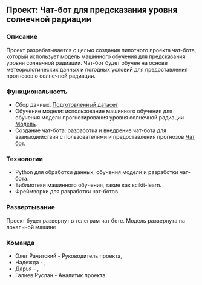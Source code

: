 ## Проект: Чат-бот для предсказания уровня солнечной радиации

### Описание
Проект разрабатывается с целью создания пилотного проекта чат-бота, который использует модель машинного обучения для предсказания уровня солнечной радиации. Чат-бот будет обучен на основе метеорологических данных и погодных условий для предоставления прогнозов о солнечной радиации.

### Функциональность
- Сбор данных. [Подготовленный датасет](https://github.com/Rusl23/Dataton/blob/master/SolarPrediction.csv)
- Обучение модели: использование машинного обучения для обучения модели прогнозирования уровня солнечной радиации [Модель](https://github.com/Rusl23/Dataton/blob/master/model_catboostregr.ipynb).
- Создание чат-бота: разработка и внедрение чат-бота для взаимодействия с пользователями и предоставления прогнозов [Чат бот](t.me/Solar_rad_bot).

### Технологии
- Python для обработки данных, обучения модели и разработки чат-бота.
- Библиотеки машинного обучения, такие как scikit-learn.
- Фреймворки для разработки чат-ботов.

### Развертывание
Проект будет развернут в телеграм чат боте. Модель развернута на локальной машине

### Команда
- Олег Рачитский - Руководитель проекта, 
- Надежда - , 
- Дарья - , 
- Галиев Руслан - Аналитик проекта 
